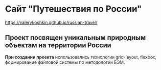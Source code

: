 # Сайт "Путешествия по России" 
https://valerykoshkin.github.io/russian-travel/ 

## Проект посвящен уникальным природным объектам на территории России

**При создании проекта** использовались технологии grid-layout, flexbox, 
формирование файловой системы по методологии БЭМ. 
